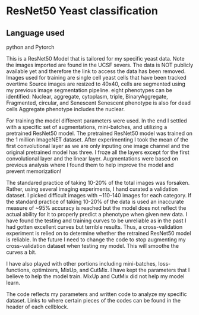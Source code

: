 # ResNet50 Yeast classification

## Language used
python and Pytorch

This is a ResNet50 Model that is tailored for my specific yeast data.
Note the images imported are found in the UCSF severs. The data is NOT publicly available yet and therefore the link to access the data has been removed. 
Images used for training are single cell yeast cells that have been tracked overtime
Source images are resized to 40x40, cells are segmented using my previous image segmentation pipeline. 
eight phenotypes can be identified: Nuclear, aggregate, cytoplasm, triple, BinaryAggregate, Fragmented, circular, and Senescent
Senescent phenotype is also for dead cells
Aggregate phenotype includes the nuclear.


For training the model different parameters were used. In the end I settled with a specific set of augmentations, mini-batches, and utilizing a pretrained ResNet50 model. The pretrained ResNet50 model was trained on the 1 million ImageNET dataset. After experimenting I took the mean of the first convolutional layer as we are only inputing one image channel and the original pretrained model has three. I froze all the layers except for the first convolutional layer and the linear layer. 
Augmentations were based on previous analysis where I found them to help improve the model and prevent memorization! 

The standared practice of taking 10-20% of the total images was forsaken. Rather, using several imaging experiments, I hand curated a validation dataset. I picked difficult images with ~110-140 images for each category. If the standard practice of taking 10-20% of the data is used an inaccurate measure of ~95% accuracy is reached but the model does not reflect the actual ability for it to properly predict a phenotype when given new data. I have found the testing and training curves to be unreliable as in the past I had gotten excellent curves but terrible results. Thus, a cross-validation experiment is relied on to determine whether the retrained ResNet50 model is reliable. In the future I need to change the code to stop augmenting my cross-validation dataset when testing my model. This will smoothe the curves a bit.

I have also played with other portions including mini-batches, loss-functions, optimizers, MixUp, and CutMix. I have kept the parameters that I believe to help the model train. MixUp and CutMix did not help my model learn. 


The code reflects my parameters and written code to analyze my specific dataset. Links to where certain pieces of the codes can be found in the header of each cellblock.
